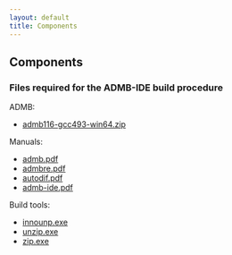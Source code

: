 ```yaml
---
layout: default
title: Components
---
```


## Components

### Files required for the ADMB-IDE build procedure

ADMB:

- [admb116-gcc493-win64.zip](admb116-gcc493-win64.zip)

Manuals:

- [admb.pdf](admb.pdf)
- [admbre.pdf](admbre.pdf)
- [autodif.pdf](autodif.pdf)
- [admb-ide.pdf](admb-ide.pdf)

Build tools:

- [innounp.exe](innounp.exe)
- [unzip.exe](unzip.exe)
- [zip.exe](zip.exe)
